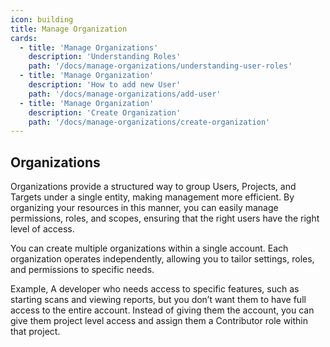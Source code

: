 ```yaml
---
icon: building
title: Manage Organization
cards:
  - title: 'Manage Organizations'
    description: 'Understanding Roles'
    path: '/docs/manage-organizations/understanding-user-roles'
  - title: 'Manage Organization'
    description: 'How to add new User'
    path: '/docs/manage-organizations/add-user'
  - title: 'Manage Organization'
    description: 'Create Organization'
    path: '/docs/manage-organizations/create-organization'
---
```


## Organizations

Organizations provide a structured way to group Users, Projects, and Targets under a single entity, making management more efficient. By organizing your resources in this manner, you can easily manage permissions, roles, and scopes, ensuring that the right users have the right level of access.

You can create multiple organizations within a single account. Each organization operates independently, allowing you to tailor settings, roles, and permissions to specific needs.&#x20;

Example, A developer who needs access to specific features, such as starting scans and viewing reports, but you don’t want them to have full access to the entire account. Instead of giving them the account, you can give them project level access and assign them a Contributor role within that project.&#x20;

<JumpRightInCard>